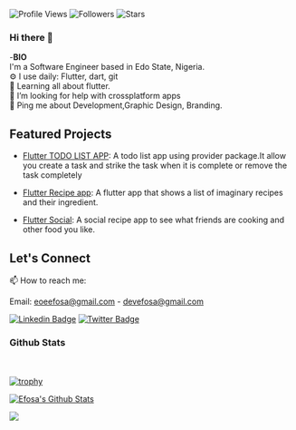 
![Profile Views](https://komarev.com/ghpvc/?username=dirambora&color=green)  ![Followers](https://img.shields.io/github/followers/eoeefosa) ![Stars](https://img.shields.io/github/stars/eoeefosa?label=Profile%20Stars&logo=Profile%20stars&logoColor=g) 


### Hi there 👋

<!--
**eoeefosa/eoeefosa** is a ✨ _special_ ✨ repository because its `README.md` (this file) appears on your GitHub profile.-->



-<b>BIO</b><br>
 I'm a Software Engineer based in Edo State, Nigeria.<br>
⚙️ I use daily: Flutter, dart, git<br>
🌱 Learning all about flutter.<br>
🤔 I’m looking for help with crossplatform apps<br>
💬 Ping me about Development,Graphic Design, Branding.<br>

## Featured Projects

<!-- - [Flutter Fitness](https://github.com/username/repo): A fitness app that provides personalized workout routines and nutrition plans. -->
<!-- - [Flutter E-Commerce](https://github.com/username/repo): An online shopping app with a sleek and intuitive user interface. -->
- [Flutter TODO LIST APP](https://github.com/eoeefosa/simple-provider-example.git): A todo list app using provider package.It allow you create a task and strike the task when it is complete or remove the task completely
- [Flutter Recipe app](https://github.com/eoeefosa/recipes.git): A flutter app that shows a list of imaginary recipes and their ingredient.

- [Flutter Social](https://github.com/eoeefosa/Fooderlich-2.0.git): A social recipe app to see what friends are cooking and other food you like.
<!-- - [Flutter Social](https://github.com/username/repo): A social media app for connecting with friends and family. -->

## Let's Connect

📫 How to reach me:

Email: eoeefosa@gmail.com
      - devefosa@gmail.com
       
<!-- LinkedIn: https://www.linkedin.com/in/efosa-osemwegie-1052941a0 -->



[![Linkedin Badge](https://img.shields.io/badge/LinkedIn-0077B5?style=for-the-badge&logo=linkedin&logoColor=white)](https://www.linkedin.com/in/efosa-osemwegie-1052941a0)
[![Twitter Badge](https://img.shields.io/badge/Twitter-1DA1F2?style=for-the-badge&logo=twitter&logoColor=white)](https://twitter.com/intent/follow?screen_name=OsemwegieEfosa1)
<!-- https://twitter.com/OsemwegieEfosa1 -->


### Github Stats
<br><br>
[![trophy](https://github-profile-trophy.vercel.app/?username=eoeefosa&margin-w=8)](https://github.com/eoeefosa/github-profile-trophy)

[![Efosa's Github Stats](https://github-readme-stats.vercel.app/api?username=eoeefosa&count_private=true&theme=default&show_icons=true)](https://github.com/eoeefosa)

<a title="Made with Fluent Design" href="https://github.com/bdlukaa/fluent_ui">
  <img
    src="https://img.shields.io/badge/fluent-design-blue?style=flat-square&color=gray&labelColor=0078D7"
  >
</a>
